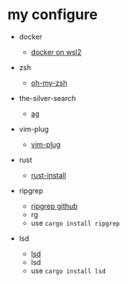 # my configure

* docker
   * [docker on wsl2](https://www.pigo.idv.tw/archives/3359)

* zsh
	* [oh-my-zsh](https://github.com/ohmyzsh/ohmyzsh)

* the-silver-search
	* [ag](https://github.com/ggreer/the_silver_searcher)

* vim-plug
	* [vim-plug](https://github.com/junegunn/vim-plug)

* rust
   * [rust-install](https://www.cloudbooklet.com/install-rust-on-ubuntu-18-04-lts/)

* ripgrep
   * [ripgrep github](https://github.com/BurntSushi/ripgrep)
   * rg
   * use `cargo install ripgrep`
* lsd
   * [lsd](https://github.com/Peltoche/lsd)
   * lsd
   * use `cargo install lsd`

